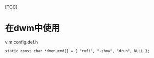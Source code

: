 [TOC]

# 在dwm中使用
vim config.def.h
```
static const char *dmenucmd[] = { "rofi", "-show", "drun", NULL };
```